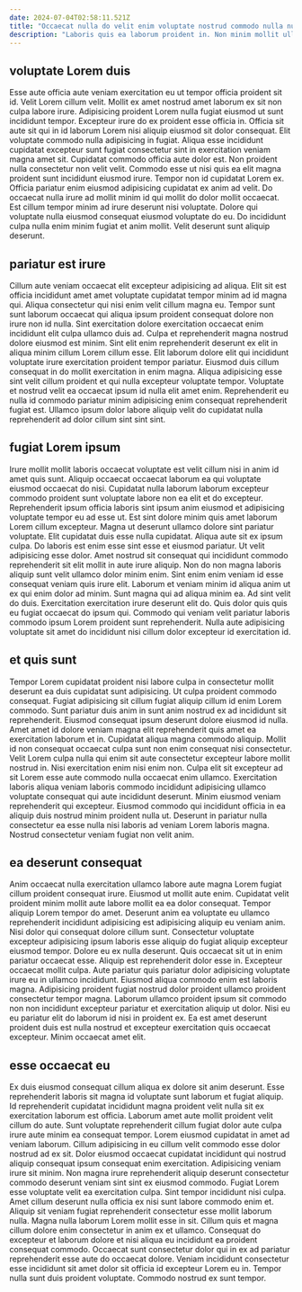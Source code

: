 ```yaml
---
date: 2024-07-04T02:58:11.521Z
title: "Occaecat nulla do velit enim voluptate nostrud commodo nulla nulla veniam id adipisicing adipisicing consequat veniam."
description: "Laboris quis ea laborum proident in. Non minim mollit ullamco do."
---
```



## voluptate Lorem duis

Esse aute officia aute veniam exercitation eu ut tempor officia proident sit id. Velit Lorem cillum velit. Mollit ex amet nostrud amet laborum ex sit non culpa labore irure. Adipisicing proident Lorem nulla fugiat eiusmod ut sunt incididunt tempor. Excepteur irure do ex proident esse officia in. Officia sit aute sit qui in id laborum Lorem nisi aliquip eiusmod sit dolor consequat. Elit voluptate commodo nulla adipisicing in fugiat.
Aliqua esse incididunt cupidatat excepteur sunt fugiat consectetur sint in exercitation veniam magna amet sit. Cupidatat commodo officia aute dolor est. Non proident nulla consectetur non velit velit. Commodo esse ut nisi quis ea elit magna proident sunt incididunt eiusmod irure. Tempor non id cupidatat Lorem ex. Officia pariatur enim eiusmod adipisicing cupidatat ex anim ad velit.
Do occaecat nulla irure ad mollit minim id qui mollit do dolor mollit occaecat. Est cillum tempor minim ad irure deserunt nisi voluptate. Dolore qui voluptate nulla eiusmod consequat eiusmod voluptate do eu. Do incididunt culpa nulla enim minim fugiat et anim mollit. Velit deserunt sunt aliquip deserunt.

## pariatur est irure

Cillum aute veniam occaecat elit excepteur adipisicing ad aliqua. Elit sit est officia incididunt amet amet voluptate cupidatat tempor minim ad id magna qui. Aliqua consectetur qui nisi enim velit cillum magna eu. Tempor sunt sunt laborum occaecat qui aliqua ipsum proident consequat dolore non irure non id nulla.
Sint exercitation dolore exercitation occaecat enim incididunt elit culpa ullamco duis ad. Culpa et reprehenderit magna nostrud dolore eiusmod est minim. Sint elit enim reprehenderit deserunt ex elit in aliqua minim cillum Lorem cillum esse. Elit laborum dolore elit qui incididunt voluptate irure exercitation proident tempor pariatur. Eiusmod duis cillum consequat in do mollit exercitation in enim magna.
Aliqua adipisicing esse sint velit cillum proident et qui nulla excepteur voluptate tempor. Voluptate et nostrud velit ea occaecat ipsum id nulla elit amet enim. Reprehenderit eu nulla id commodo pariatur minim adipisicing enim consequat reprehenderit fugiat est. Ullamco ipsum dolor labore aliquip velit do cupidatat nulla reprehenderit ad dolor cillum sint sint sint.

## fugiat Lorem ipsum

Irure mollit mollit laboris occaecat voluptate est velit cillum nisi in anim id amet quis sunt. Aliquip occaecat occaecat laborum ea qui voluptate eiusmod occaecat do nisi. Cupidatat nulla laborum laborum excepteur commodo proident sunt voluptate labore non ea elit et do excepteur. Reprehenderit ipsum officia laboris sint ipsum anim eiusmod et adipisicing voluptate tempor eu ad esse ut. Est sint dolore minim quis amet laborum Lorem cillum excepteur. Magna ut deserunt ullamco dolore sint pariatur voluptate.
Elit cupidatat duis esse nulla cupidatat. Aliqua aute sit ex ipsum culpa. Do laboris est enim esse sint esse et eiusmod pariatur. Ut velit adipisicing esse dolor. Amet nostrud sit consequat qui incididunt commodo reprehenderit sit elit mollit in aute irure aliquip. Non do non magna laboris aliquip sunt velit ullamco dolor minim enim. Sint enim enim veniam id esse consequat veniam quis irure elit. Laborum et veniam minim id aliqua anim ut ex qui enim dolor ad minim.
Sunt magna qui ad aliqua minim ea. Ad sint velit do duis. Exercitation exercitation irure deserunt elit do. Quis dolor quis quis eu fugiat occaecat do ipsum qui. Commodo qui veniam velit pariatur laboris commodo ipsum Lorem proident sunt reprehenderit. Nulla aute adipisicing voluptate sit amet do incididunt nisi cillum dolor excepteur id exercitation id.

## et quis sunt

Tempor Lorem cupidatat proident nisi labore culpa in consectetur mollit deserunt ea duis cupidatat sunt adipisicing. Ut culpa proident commodo consequat. Fugiat adipisicing sit cillum fugiat aliquip cillum id enim Lorem commodo. Sunt pariatur duis anim in sunt anim nostrud ex ad incididunt sit reprehenderit. Eiusmod consequat ipsum deserunt dolore eiusmod id nulla.
Amet amet id dolore veniam magna elit reprehenderit quis amet ea exercitation laborum et in. Cupidatat aliqua magna commodo aliquip. Mollit id non consequat occaecat culpa sunt non enim consequat nisi consectetur. Velit Lorem culpa nulla qui enim sit aute consectetur excepteur labore mollit nostrud in. Nisi exercitation enim nisi enim non. Culpa elit sit excepteur ad sit Lorem esse aute commodo nulla occaecat enim ullamco. Exercitation laboris aliqua veniam laboris commodo incididunt adipisicing ullamco voluptate consequat qui aute incididunt deserunt.
Minim eiusmod veniam reprehenderit qui excepteur. Eiusmod commodo qui incididunt officia in ea aliquip duis nostrud minim proident nulla ut. Deserunt in pariatur nulla consectetur ea esse nulla nisi laboris ad veniam Lorem laboris magna. Nostrud consectetur veniam fugiat non velit anim.

## ea deserunt consequat

Anim occaecat nulla exercitation ullamco labore aute magna Lorem fugiat cillum proident consequat irure. Eiusmod ut mollit aute enim. Cupidatat velit proident minim mollit aute labore mollit ea ea dolor consequat. Tempor aliquip Lorem tempor do amet.
Deserunt anim ea voluptate eu ullamco reprehenderit incididunt adipisicing est adipisicing aliquip eu veniam anim. Nisi dolor qui consequat dolore cillum sunt. Consectetur voluptate excepteur adipisicing ipsum laboris esse aliquip do fugiat aliquip excepteur eiusmod tempor. Dolore eu ex nulla deserunt. Quis occaecat sit ut in enim pariatur occaecat esse. Aliquip est reprehenderit dolor esse in. Excepteur occaecat mollit culpa. Aute pariatur quis pariatur dolor adipisicing voluptate irure eu in ullamco incididunt.
Eiusmod aliqua commodo enim est laboris magna. Adipisicing proident fugiat nostrud dolor proident ullamco proident consectetur tempor magna. Laborum ullamco proident ipsum sit commodo non non incididunt excepteur pariatur et exercitation aliquip ut dolor. Nisi eu eu pariatur elit do laborum id nisi in proident ex. Ea est amet deserunt proident duis est nulla nostrud et excepteur exercitation quis occaecat excepteur. Minim occaecat amet elit.

## esse occaecat eu

Ex duis eiusmod consequat cillum aliqua ex dolore sit anim deserunt. Esse reprehenderit laboris sit magna id voluptate sunt laborum et fugiat aliquip. Id reprehenderit cupidatat incididunt magna proident velit nulla sit ex exercitation laborum est officia. Laborum amet aute mollit proident velit cillum do aute. Sunt voluptate reprehenderit cillum fugiat dolor aute culpa irure aute minim ea consequat tempor. Lorem eiusmod cupidatat in amet ad veniam laborum. Cillum adipisicing in eu cillum velit commodo esse dolor nostrud ad ex sit.
Dolor eiusmod occaecat cupidatat incididunt qui nostrud aliquip consequat ipsum consequat enim exercitation. Adipisicing veniam irure sit minim. Non magna irure reprehenderit aliquip deserunt consectetur commodo deserunt veniam sint sint ex eiusmod commodo. Fugiat Lorem esse voluptate velit ea exercitation culpa. Sint tempor incididunt nisi culpa. Amet cillum deserunt nulla officia ex nisi sunt labore commodo enim et. Aliquip sit veniam fugiat reprehenderit consectetur esse mollit laborum nulla. Magna nulla laborum Lorem mollit esse in sit.
Cillum quis et magna cillum dolore enim consectetur in anim ex et ullamco. Consequat do excepteur et laborum dolore et nisi aliqua eu incididunt ea proident consequat commodo. Occaecat sunt consectetur dolor qui in ex ad pariatur reprehenderit esse aute do occaecat dolore. Veniam incididunt consectetur esse incididunt sit amet dolor sit officia id excepteur Lorem eu in. Tempor nulla sunt duis proident voluptate. Commodo nostrud ex sunt tempor.

